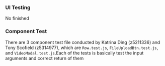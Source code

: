 ### UI Testing

No finished



### Component Test

There are 3 component test file conducted by Katrina Ding (z5211336) and Tony Scofield (z5314977), which are `Row.test.js`, `FileUploadBtn.test.js`, and `VideoModal.test.js`.Each of the tests is basically test the input arguments and correct return of them

